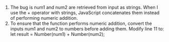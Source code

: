 1. The bug is num1 and num2 are retrieved from input as strings. When I use the + operator with strings, JavaScript concatenates them instead of performing numeric addition.
2. To ensure that the function performs numeric addition, convert the inputs num1 and num2 to numbers before adding them. Modify line 11 to: <br>  let result = Number(num1) + Number(num2);

